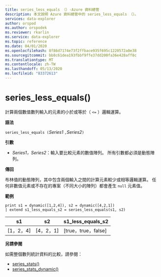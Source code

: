 ```yaml
---
title: series_less_equals （）-Azure 資料總管
description: 本文說明 Azure 資料總管中的 series_less_equals （）。
services: data-explorer
author: orspod
ms.author: orspodek
ms.reviewer: rkarlin
ms.service: data-explorer
ms.topic: reference
ms.date: 04/01/2020
ms.openlocfilehash: 8f86d7174e73f2ffbace935f695c1220572a0e38
ms.sourcegitcommit: bb8c61dea193fbbf9ffe37dd200fa36e428aff8c
ms.translationtype: MT
ms.contentlocale: zh-TW
ms.lasthandoff: 05/13/2020
ms.locfileid: "83372613"
---
```

# <a name="series_less_equals"></a>series_less_equals()

計算兩個數值數列輸入的元素的小於或等於（ `<=` ）邏輯運算。

**語法**

`series_less_equals (`*Series1* `,`*Series2*`)`

**引數**

* *Series1，Series2*：輸入要比較元素的數值陣列。 所有引數都必須是動態陣列。 

**傳回**

布林值的動態陣列，其中包含兩個輸入之間的計算元素較少或相等邏輯運算。 任何非數值元素或不存在的專案（不同大小的陣列）都會產生 `null` 元素值。

**範例**

<!-- csl: https://help.kusto.windows.net:443/Samples -->
```kusto
print s1 = dynamic([1,2,4]), s2 = dynamic([4,2,1])
| extend s1_less_equals_s2 = series_less_equals(s1, s2)
```

|s1|s2|s1_less_equals_s2|
|---|---|---|
|[1，2，4]|[4，2，1]|[true，true，false]|

**另請參閱**

如需整個數列統計資料的比較，請參閱：
* [series_stats()](series-statsfunction.md)
* [series_stats_dynamic()](series-stats-dynamicfunction.md)
